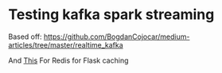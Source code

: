 # Testing kafka spark streaming
Based off:
https://github.com/BogdanCojocar/medium-articles/tree/master/realtime_kafka

And 
[This](https://docs.docker.com/compose/gettingstarted/) For Redis for Flask caching